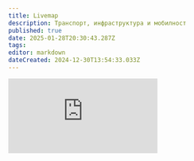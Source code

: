 ```yaml
---
title: Livemap
description: Транспорт, инфраструктура и мобилност
published: true
date: 2025-01-28T20:30:43.287Z
tags: 
editor: markdown
dateCreated: 2024-12-30T13:54:33.033Z
---
```


<div class="wrapper">
    <div class="h_iframe">
        <!-- a transparent image is preferable -->
        <iframe src="https://livemap-sofiatraffic.bpilot253.com/" frameborder="0" allowfullscreen></iframe>
    </div>
</div>
